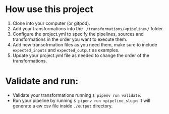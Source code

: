 # How use this project

1. Clone into your computer (or gitpod).
2. Add your transformations into the `./transformations/<pipeline>/` folder.
3. Configure the project.yml to specify the pipelines, sources and transformations in the order you want to execute them.
4. Add new transofrmation files as you need them, make sure to include `expected_inputs` and `expected_output` as examples.
5. Update your project.yml file as needed to change the order of the transformations.

# Validate and run:

- Validate your transformations running `$ pipenv run validate`.
- Run your pipeline by running `$ pipenv run <pipeline_slug>`: It will generate a ew csv file inside `./output` directory.

